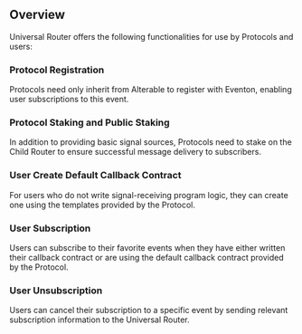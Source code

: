 ## Overview

Universal Router offers the following functionalities for use by Protocols and users:

### Protocol Registration

Protocols need only inherit from Alterable to register with Eventon, enabling user subscriptions to this event.

### Protocol Staking and Public Staking

In addition to providing basic signal sources, Protocols need to stake on the Child Router to ensure successful message delivery to subscribers.

### User Create Default Callback Contract

For users who do not write signal-receiving program logic, they can create one using the templates provided by the Protocol.

### User Subscription

Users can subscribe to their favorite events when they have either written their callback contract or are using the default callback contract provided by the Protocol.

### User Unsubscription

Users can cancel their subscription to a specific event by sending relevant subscription information to the Universal Router.
